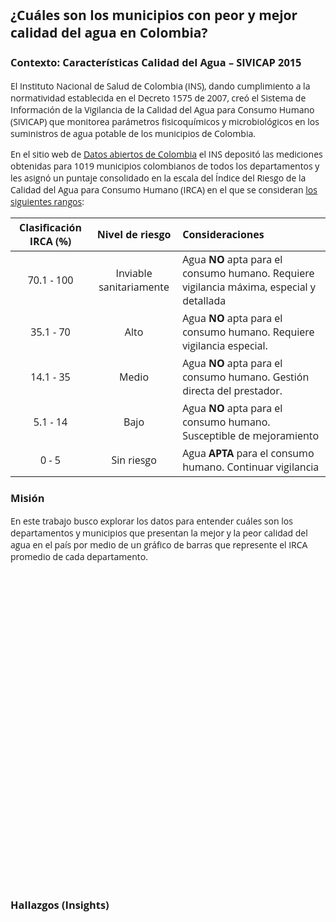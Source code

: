 ## ¿Cuáles son los municipios con peor y mejor calidad del agua en Colombia?

### Contexto: Características Calidad del Agua – SIVICAP 2015

El Instituto Nacional de Salud de Colombia (INS), dando cumplimiento a la normatividad establecida en el Decreto 1575 de 2007, creó el Sistema de Información de la Vigilancia de la Calidad del Agua para Consumo Humano (SIVICAP) que monitorea parámetros fisicoquímicos y microbiológicos en los suministros de agua potable de los municipios de Colombia.

En el sitio web de [Datos abiertos de Colombia](https://www.datos.gov.co/Salud-y-Protecci-n-Social/Caracter-sticas-Calidad-del-Agua-SIVICAP/jjzc-8w82) el INS depositó las mediciones obtenidas para 1019 municipios colombianos de todos los departamentos y les asignó un puntaje consolidado en la escala del Índice del Riesgo de la Calidad del Agua para Consumo Humano (IRCA) en el que se consideran [los siguientes rangos](http://www.aguasyaguas.com.co/calidad_agua/index.php/es/home-es-es/10-contenido/10-irca-definicion-analisis-e-interpretacion):

| Clasificación IRCA (%)       | Nivel de riesgo           | Consideraciones                                          |
|:----------------------------:|:-------------------------:|:---------------------------------------------------------|
| 70.1 - 100                   | Inviable sanitariamente   | Agua **NO** apta para el consumo humano. Requiere vigilancia máxima, especial y detallada  |
| 35.1 - 70                    | Alto                      | Agua **NO** apta para el consumo humano. Requiere vigilancia especial.|
| 14.1 - 35                    | Medio                     | Agua **NO** apta para el consumo humano. Gestión directa del prestador.    |
| 5.1 - 14                     | Bajo                      | Agua **NO** apta para el consumo humano. Susceptible de mejoramiento|
| 0 - 5                        | Sin riesgo                | Agua **APTA** para el consumo humano. Continuar vigilancia|

### Misión
En este trabajo busco explorar los datos para entender cuáles son los departamentos y municipios que presentan la mejor y la peor calidad del agua en el país por medio de un gráfico de barras que represente el IRCA promedio de cada departamento.

<style>
body {
  font-family: 'Open Sans', sans-serif;
}
#main {
  width: 1000px;
}
.axis .domain {
  display: none;
}
  
</style>
<div id="main">
<svg width="1000" height="500"></svg>
</div>
<script src="https://d3js.org/d3.v4.min.js"></script>
<script>
  
//Dimensiones del objeto SVG y consideraciones de márgenes para el caso particular. 
  
var bottomLabelMargin = 70,
    rightLabelMargin = 300;
  
var svg = d3.select("svg"),
    margin = {top: 20, right: 50, bottom: 50, left: 40},
    width = +svg.attr("width") - margin.left - margin.right - rightLabelMargin,
    height = +svg.attr("height") - margin.top - margin.bottom - bottomLabelMargin,
    g = svg.append("g").attr("transform", "translate(" + margin.left + "," + margin.top + ")");

// Selección de la escala del eje x
var x = d3.scaleBand()
    .rangeRound([0, width])
    .paddingInner(0.05)
    .align(0.1);

// Selección de la escala del eje y
var y = d3.scaleLinear()
    .rangeRound([height, 0]);

//Selección de los colores de las barras 
var z = d3.scaleOrdinal()
    .range(["#bd0026","#f03b20","#fd8d3c","#fecc5c","#f1eef6"]);

//Carga de los datos para la visualización. Son datos procesados derivados de los 
d3.csv("datasets/sivicap2015_viz2.csv", function(d, i, columns) {
  for (i = 1, t = 0; i < 6; ++i) t += d[columns[i]] = +d[columns[i]];
  d.total = t;
  return d;
}, function(error, data) {
  if (error) throw error;

  //Selección de las columnas del conjunto de datos que utilizaré
  var keys = data.columns.slice(1, 6);

  //Ordenamiento de los datos según la categoría de sin riesgo para la 
  data.sort(function(a, b) { return b.sinRiesgoPerc - a.sinRiesgoPerc; });
  x.domain(data.map(function(d) { return d.departamento; }));
  y.domain([0, d3.max(data, function(d) { return d.total; })]).nice();
  z.domain(keys);

  
  g.append("g")
    .selectAll("g")
    .data(d3.stack().keys(keys)(data))
    .enter().append("g")
      .attr("fill", function(d) { return z(d.key); })
    .selectAll("rect")
    .data(function(d) { return d; })
    .enter().append("rect")
      .attr("x", function(d) { return x(d.data.departamento); })
      .attr("y", function(d) { return y(d[1]); })
      .attr("height", function(d) { return y(d[0]) - y(d[1]); })
      .attr("width", x.bandwidth())
    .on("mouseover", function() { tooltip.style("display", null); d3.select(this).attr("fill", "#588C73")})
    .on("mouseout", function(d, i) { tooltip.style("display", "none");d3.select(this).attr("fill", function() {
                return "";
            });})
    .on("mousemove", function(d) {
      console.log(d);
      var xPosition = d3.mouse(this)[0]- 10;
      var yPosition = d3.mouse(this)[1]- 10;
      tooltip.attr("transform", "translate(" + (xPosition + 10) + "," + yPosition + ")");
      tooltip.select("text").text("Porcentaje de municipios en esta categoría de riesgo: " + d3.format(".4")(d[1]-d[0]) + "%");
    })
  	.attr("class", "bar");

    
  //Definiciones del eje X con rotación de etiquetas.
  g.append("g")
      .attr("class", "axis")
      .attr("transform", "translate(0," + height + ")")
      .call(d3.axisBottom(x))
    	.selectAll("text")
  		.attr("transform", "rotate(45)")
      .attr("text-anchor", "start")
  		.attr("font-size", "12");
  
  //Definiciones del eje Y: Etiquetas, rótulo del eje y tamaño.
  g.append("g")
      .attr("class", "axis")
      .call(d3.axisLeft(y).ticks(null, "s"))
    .append("text")
      .attr("x", 2)
      .attr("y", y(y.ticks().pop()) + 0.5)
      .attr("dy", "0.32em")
      .attr("fill", "#000")
      .attr("font-weight", "bold")
      .attr("text-anchor", "start")
  		.text("Porcentaje de municipios por rangos de riesgo del IRCA (%)")
  		.attr("font-size", 12)
    	.attr("text-anchor", "middle")
  		.attr("transform", "rotate(-90)")
  		.attr("x", 0 - (height/2))
  		.attr("y", 5 - margin.left);

  //Definiciones de las convenciones, fuente y posición
  var legend = g.append("g")
      .attr("font-family", "helvetica")
      .attr("font-size", 12)
      .attr("text-anchor", "start")
    .selectAll("g")
    .data(keys.slice())
    .enter().append("g")
      .attr("transform", function(d, i) { return "translate(0," + i * 26 + ")"; });

  legend.append("rect")
      .attr("x", width - 10)
      .attr("width", 19)
      .attr("height", 19)
      .attr("fill", z);

  //Nombrando las convenciones
  legend.append("text")
      .attr("x", width + 20)
      .attr("y", 9.5)
      .attr("dy", "0.32em")
      .text(function(d) { t = ""; if(d == "inviablePerc"){ t = "Sanitariamente inviable"} else if (d == "altoPerc"){ t = "Riesgo alto"} else if (d == "medioPerc"){ t = "Riesgo medio"} else if (d == "bajoPerc"){ t = "Riesgo bajo"} else {t = "Sin riesgo"}; return t });
});

  //Preparación de la forma de los tooltips
  var tooltip = svg.append("g")
    .attr("class", "tooltip")
    .style("display", "none");
      
  //Creación del rectángulo del tooltip
  tooltip.append("rect")
    .attr("width", 355)
    .attr("height", 22)
    .attr("fill", "white")
    .style("opacity", 0.4);

  //Justificación del texto en el rectángulo
  tooltip.append("text")
    .attr("x", 1)
    .attr("dy", "1.2em")
    .style("text-anchor", "center")
    .attr("font-size", "12px")
    .attr("font-weight", "bold");

</script>

### Hallazgos (Insights)
